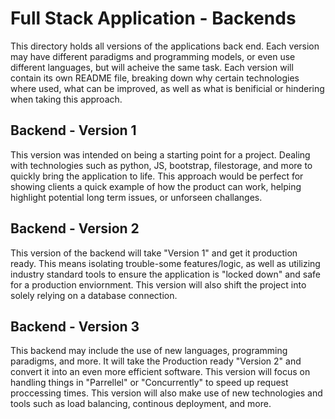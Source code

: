 # Full Stack Application - Backends
This directory holds all versions of the applications back end. Each version may have different paradigms and programming models, or even use different languages, but will acheive the same task. Each version will contain its own README file, breaking down why certain technologies where used, what can be improved, as well as what is benificial or hindering when taking this approach.

## Backend - Version 1
This version was intended on being a starting point for a project. Dealing with technologies such as python, JS, bootstrap, filestorage, and more to quickly bring the application to life. This approach would be perfect for showing clients a quick example of how the product can work, helping highlight potential long term issues, or unforseen challanges.

## Backend - Version 2
This version of the backend will take "Version 1" and get it production ready. This means isolating trouble-some features/logic, as well as utilizing industry standard tools to ensure the application is "locked down" and safe for a production enviornment. This version will also shift the project into solely relying on a database connection.

## Backend - Version 3
This backend may include the use of new languages, programming paradigms, and more. It will take the Production ready "Version 2" and convert it into an even more efficient software. This version will focus on handling things in "Parrellel" or "Concurrently" to speed up request proccessing times. This version will also make use of new technologies and tools such as load balancing, continous deployment, and more.